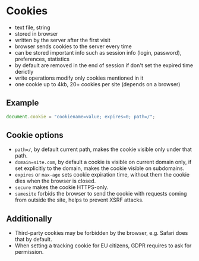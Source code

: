 # Cookies

* text file, string
* stored in browser
* written by the server after the first visit
* browser sends cookies to the server every time
* can be stored important info such as session info (login, password), preferences, statistics
* by default are removed in the end of session if don't set the expired time derictly
* write operations modify only cookies mentioned in it
* one cookie up to 4kb, 20+ cookies per site (depends on a browser)

## Example

```js
document.cookie = "cookiename=value; expires=0; path=/";
```

## Cookie options

* `path=/`, by default current path, makes the cookie visible only under that path.
* `domain=site.com`, by default a cookie is visible on current domain only, if set explicitly to the domain, makes the cookie visible on subdomains.
* `expires` or `max-age` sets cookie expiration time, without them the cookie dies when the browser is closed.
* `secure` makes the cookie HTTPS-only.
* `samesite` forbids the browser to send the cookie with requests coming from outside the site, helps to prevent XSRF attacks.

## Additionally

* Third-party cookies may be forbidden by the browser, e.g. Safari does that by default.
* When setting a tracking cookie for EU citizens, GDPR requires to ask for permission.
